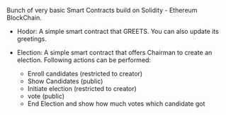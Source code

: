Bunch of very basic Smart Contracts build on Solidity - Ethereum BlockChain.

- Hodor:
A simple smart contract that GREETS. You can also update its greetings.

- Election:
A simple smart contract that offers Chairman to create an election. Following actions can be performed:
	- Enroll candidates (restricted to creator)
	- Show Candidates (public)
	- Initiate election (restricted to creator)
	- vote (public)
	- End Election and show how much votes which candidate got